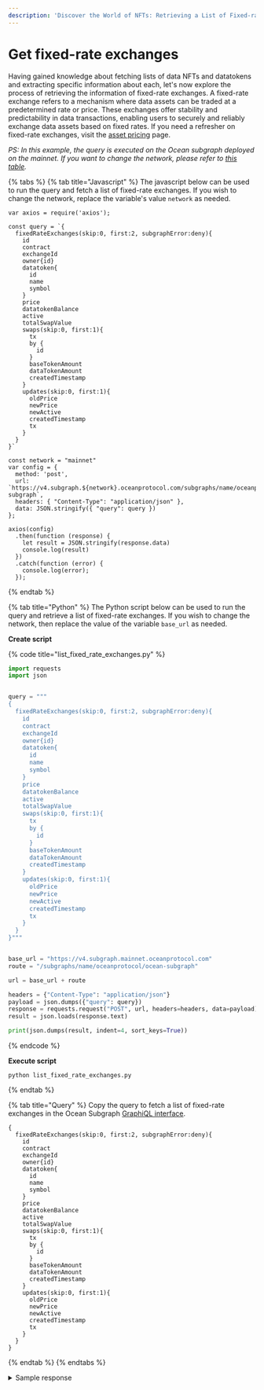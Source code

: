 ```yaml
---
description: 'Discover the World of NFTs: Retrieving a List of Fixed-rate exchanges'
---
```


# Get fixed-rate exchanges

Having gained knowledge about fetching lists of data NFTs and datatokens and extracting specific information about each, let's now explore the process of retrieving the information of fixed-rate exchanges. A fixed-rate exchange refers to a mechanism where data assets can be traded at a predetermined rate or price. These exchanges offer stability and predictability in data transactions, enabling users to securely and reliably exchange data assets based on fixed rates. If you need a refresher on fixed-rate exchanges, visit the [asset pricing](../contracts/asset-pricing.md#fixed-pricing) page.



_PS: In this example, the query is executed on the Ocean subgraph deployed on the mainnet. If you want to change the network, please refer to_ [_this table_](broken-reference)_._

{% tabs %}
{% tab title="Javascript" %}
The javascript below can be used to run the query and fetch a list of fixed-rate exchanges. If you wish to change the network, replace the variable's value `network` as needed.&#x20;

```runkit  nodeVersion="18.x.x"
var axios = require('axios');

const query = `{
  fixedRateExchanges(skip:0, first:2, subgraphError:deny){
    id
    contract
    exchangeId
    owner{id}
    datatoken{
      id
      name
      symbol
    }
    price
    datatokenBalance
    active
    totalSwapValue
    swaps(skip:0, first:1){
      tx
      by {
        id
      }
      baseTokenAmount
      dataTokenAmount
      createdTimestamp
    }
    updates(skip:0, first:1){
      oldPrice
      newPrice
      newActive
      createdTimestamp
      tx
    }
  }
}`

const network = "mainnet"
var config = {
  method: 'post',
  url: `https://v4.subgraph.${network}.oceanprotocol.com/subgraphs/name/oceanprotocol/ocean-subgraph`,
  headers: { "Content-Type": "application/json" },
  data: JSON.stringify({ "query": query })
};

axios(config)
  .then(function (response) {
    let result = JSON.stringify(response.data)
    console.log(result)
  })
  .catch(function (error) {
    console.log(error);
  });

```
{% endtab %}

{% tab title="Python" %}
The Python script below can be used to run the query and retrieve a list of fixed-rate exchanges. If you wish to change the network, then replace the value of the variable `base_url` as needed.

**Create script**

{% code title="list_fixed_rate_exchanges.py" %}
```python
import requests
import json


query = """
{
  fixedRateExchanges(skip:0, first:2, subgraphError:deny){
    id
    contract
    exchangeId
    owner{id}
    datatoken{
      id
      name
      symbol
    }
    price
    datatokenBalance
    active
    totalSwapValue
    swaps(skip:0, first:1){
      tx
      by {
        id
      }
      baseTokenAmount
      dataTokenAmount
      createdTimestamp
    }
    updates(skip:0, first:1){
      oldPrice
      newPrice
      newActive
      createdTimestamp
      tx
    }
  }
}"""


base_url = "https://v4.subgraph.mainnet.oceanprotocol.com"
route = "/subgraphs/name/oceanprotocol/ocean-subgraph"

url = base_url + route

headers = {"Content-Type": "application/json"}
payload = json.dumps({"query": query})
response = requests.request("POST", url, headers=headers, data=payload)
result = json.loads(response.text)

print(json.dumps(result, indent=4, sort_keys=True))
```
{% endcode %}

**Execute script**

```
python list_fixed_rate_exchanges.py
```
{% endtab %}

{% tab title="Query" %}
Copy the query to fetch a list of fixed-rate exchanges in the Ocean Subgraph [GraphiQL interface](https://v4.subgraph.mainnet.oceanprotocol.com/subgraphs/name/oceanprotocol/ocean-subgraph/graphql).&#x20;

```
{
  fixedRateExchanges(skip:0, first:2, subgraphError:deny){
    id
    contract
    exchangeId
    owner{id}
    datatoken{
      id
      name
      symbol
    }
    price
    datatokenBalance
    active
    totalSwapValue
    swaps(skip:0, first:1){
      tx
      by {
        id
      }
      baseTokenAmount
      dataTokenAmount
      createdTimestamp
    }
    updates(skip:0, first:1){
      oldPrice
      newPrice
      newActive
      createdTimestamp
      tx
    }
  }
}
```
{% endtab %}
{% endtabs %}

<details>

<summary>Sample response</summary>

```json
{
  "data": {
    "fixedRateExchanges": [
      {
        "active": true,
        "contract": "0xfa48673a7c36a2a768f89ac1ee8c355d5c367b02",
        "datatoken": {
          "id": "0x9b39a17cc72c8be4813d890172eff746470994ac",
          "name": "Delightful Pelican Token",
          "symbol": "DELPEL-79"
        },
        "datatokenBalance": "0",
        "exchangeId": "0x06284c39b48afe5f01a04d56f1aae45dbb29793b190ee11e93a4a77215383d44",
        "id": "0xfa48673a7c36a2a768f89ac1ee8c355d5c367b02-0x06284c39b48afe5f01a04d56f1aae45dbb29793b190ee11e93a4a77215383d44",
        "owner": {
          "id": "0x03ef3f422d429bcbd4ee5f77da2917a699f237ed"
        },
        "price": "33",
        "swaps": [
          {
            "baseTokenAmount": "33.033",
            "by": {
              "id": "0x9b39a17cc72c8be4813d890172eff746470994ac"
            },
            "createdTimestamp": 1656563684,
            "dataTokenAmount": "1",
            "tx": "0x0b55482f69169c103563062e109f9d71afa01d18f201c425b24b1c74d3c282a3"
          }
        ],
        "totalSwapValue": "0",
        "updates": []
      },
      {
        "active": true,
        "contract": "0xfa48673a7c36a2a768f89ac1ee8c355d5c367b02",
        "datatoken": {
          "id": "0x2cf074e36a802241f2f8ddb35f4a4557b8f1179b",
          "name": "Arcadian Eel Token",
          "symbol": "ARCEEL-17"
        },
        "datatokenBalance": "0",
        "exchangeId": "0x2719862ebc4ed253f09088c878e00ef8ee2a792e1c5c765fac35dc18d7ef4deb",
        "id": "0xfa48673a7c36a2a768f89ac1ee8c355d5c367b02-0x2719862ebc4ed253f09088c878e00ef8ee2a792e1c5c765fac35dc18d7ef4deb",
        "owner": {
          "id": "0x87b5606fba13529e1812319d25c6c2cd5c3f3cbc"
        },
        "price": "35",
        "swaps": [],
        "totalSwapValue": "0",
        "updates": []
      }
    ]
  }
}
```

</details>
